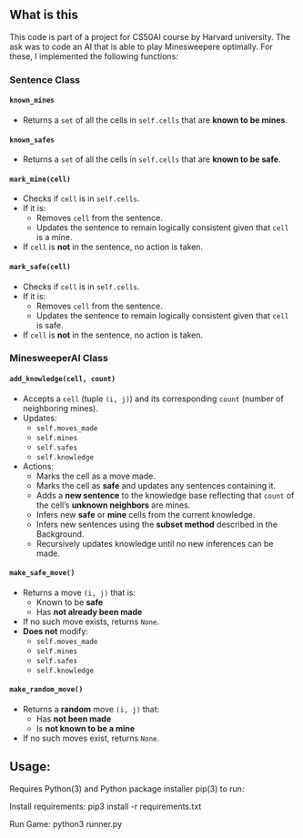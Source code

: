 ## What is this
This code is part of a project for CS50AI course by Harvard university. The ask was to code an AI that is able to play Minesweepere optimally. For these, I implemented the following functions:

### Sentence Class

#### `known_mines`
- Returns a `set` of all the cells in `self.cells` that are **known to be mines**.

#### `known_safes`
- Returns a `set` of all the cells in `self.cells` that are **known to be safe**.

#### `mark_mine(cell)`
- Checks if `cell` is in `self.cells`.
- If it is:
  - Removes `cell` from the sentence.
  - Updates the sentence to remain logically consistent given that `cell` is a mine.
- If `cell` is **not** in the sentence, no action is taken.

#### `mark_safe(cell)`
- Checks if `cell` is in `self.cells`.
- If it is:
  - Removes `cell` from the sentence.
  - Updates the sentence to remain logically consistent given that `cell` is safe.
- If `cell` is **not** in the sentence, no action is taken.

### MinesweeperAI Class

#### `add_knowledge(cell, count)`
- Accepts a `cell` (tuple `(i, j)`) and its corresponding `count` (number of neighboring mines).
- Updates:
  - `self.moves_made`
  - `self.mines`
  - `self.safes`
  - `self.knowledge`
- Actions:
  - Marks the cell as a move made.
  - Marks the cell as **safe** and updates any sentences containing it.
  - Adds a **new sentence** to the knowledge base reflecting that `count` of the cell’s **unknown neighbors** are mines.
  - Infers new **safe** or **mine** cells from the current knowledge.
  - Infers new sentences using the **subset method** described in the Background.
  - Recursively updates knowledge until no new inferences can be made.

#### `make_safe_move()`
- Returns a move `(i, j)` that is:
  - Known to be **safe**
  - Has **not already been made**
- If no such move exists, returns `None`.
- **Does not** modify:
  - `self.moves_made`
  - `self.mines`
  - `self.safes`
  - `self.knowledge`

#### `make_random_move()`
- Returns a **random** move `(i, j)` that:
  - Has **not been made**
  - Is **not known to be a mine**
- If no such moves exist, returns `None`.


## Usage:
Requires Python(3) and Python package installer pip(3) to run:

Install requirements: pip3 install -r requirements.txt

Run Game: python3 runner.py

